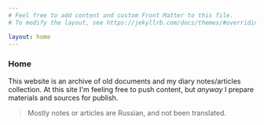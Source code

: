 ```yaml
---
# Feel free to add content and custom Front Matter to this file.
# To modify the layout, see https://jekyllrb.com/docs/themes/#overriding-theme-defaults

layout: home
---
```


### Home

This website is an archive of old documents and my diary notes/articles collection.
At this site I'm feeling free to push content, but _anyway_ I prepare materials and sources for publish.

> Mostly notes or articles are Russian, and not been translated. 


